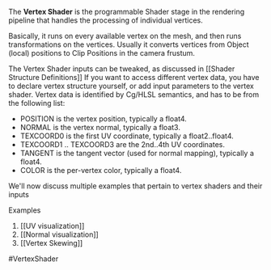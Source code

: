 
The **Vertex Shader** is the programmable Shader stage in the rendering pipeline that handles the processing of individual vertices.

Basically, it runs on every available vertex on the mesh, and then runs transformations on the vertices. Usually it converts vertices from Object (local) positions to Clip Positions in the camera frustum.

The Vertex Shader inputs can be tweaked, as discussed in [[Shader Structure Definitions]]
If you want to access different vertex data, you have to declare vertex structure yourself, or add input parameters to the vertex shader. Vertex data is identified by Cg/HLSL semantics, and has to be from the following list:

- POSITION is the vertex position, typically a float4.
- NORMAL is the vertex normal, typically a float3.
- TEXCOORD0 is the first UV coordinate, typically a float2..float4.
- TEXCOORD1 .. TEXCOORD3 are the 2nd..4th UV coordinates.
- TANGENT is the tangent vector (used for normal mapping), typically a float4.
- COLOR is the per-vertex color, typically a float4.

We'll now discuss multiple examples that pertain to vertex shaders and their inputs

Examples
1) [[UV visualization]]
2) [[Normal visualization]]
3) [[Vertex Skewing]]

#VertexShader
